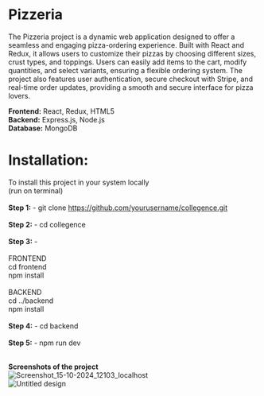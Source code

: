 # Pizzeria
The Pizzeria project is a dynamic web application designed to offer a seamless and engaging pizza-ordering experience. Built with React and Redux, it allows users to customize their pizzas by choosing different sizes, crust types, and toppings. Users can easily add items to the cart, modify quantities, and select variants, ensuring a flexible ordering system. The project also features user authentication, secure checkout with Stripe, and real-time order updates, providing a smooth and secure interface for pizza lovers.

**Frontend:** React, Redux, HTML5<br/>
**Backend:** Express.js, Node.js<br/>
**Database:** MongoDB

# **Installation:** 
To install this project in your system locally <br/>
(run on terminal)<br/><br/>
**Step 1:** - git clone https://github.com/yourusername/collegence.git<br/><br/>
**Step 2:** - cd collegence<br/><br/>
**Step 3:** - <br/><br/>
FRONTEND<br/>
  cd frontend<br/>
  npm install<br/><br/>
BACKEND<br/>
  cd ../backend<br/>
  npm install<br/><br/>
**Step 4:** - cd backend<br/><br/>
**Step 5:** - npm run dev <br/>
<br/>

**Screenshots of the project**
<br/>
![Screenshot_15-10-2024_12103_localhost](https://github.com/user-attachments/assets/7013c180-3786-4005-8358-6ba7b9ab60e4)
<br/>
![Untitled design](https://github.com/user-attachments/assets/c570f152-031f-428c-9e94-9f781c4bc56c)





